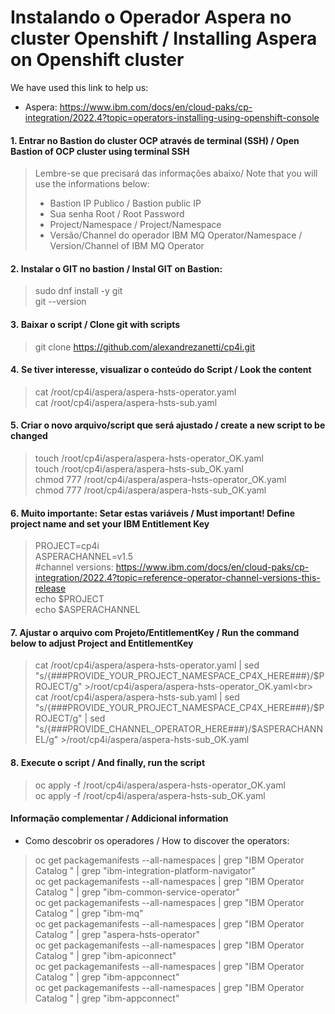 # Instalando o Operador Aspera no cluster Openshift / Installing Aspera on Openshift cluster

We have used this link to help us: 
- Aspera: https://www.ibm.com/docs/en/cloud-paks/cp-integration/2022.4?topic=operators-installing-using-openshift-console

#### 1. Entrar no Bastion do cluster OCP através de terminal (SSH) / Open Bastion of OCP cluster using terminal SSH
> Lembre-se que precisará das informações abaixo/ Note that you will use the informations below:<br>
> - Bastion IP Publico / Bastion public IP<br>
> - Sua senha Root / Root Password<br>
> - Project/Namespace / Project/Namespace<br>
> - Versão/Channel do operador IBM MQ Operator/Namespace / Version/Channel of IBM MQ Operator

#### 2. Instalar o GIT no bastion / Instal GIT on Bastion:
> sudo dnf install -y git<br>
> git --version

#### 3. Baixar o script / Clone git with scripts
> git clone https://github.com/alexandrezanetti/cp4i.git

#### 4. Se tiver interesse, visualizar o conteúdo do Script / Look the content
> cat /root/cp4i/aspera/aspera-hsts-operator.yaml<br>
> cat /root/cp4i/aspera/aspera-hsts-sub.yaml

#### 5. Criar o novo arquivo/script que será ajustado / create a new script to be changed
> touch /root/cp4i/aspera/aspera-hsts-operator_OK.yaml<br>
> touch /root/cp4i/aspera/aspera-hsts-sub_OK.yaml<br>
> chmod 777 /root/cp4i/aspera/aspera-hsts-operator_OK.yaml<br>
> chmod 777 /root/cp4i/aspera/aspera-hsts-sub_OK.yaml

#### 6. Muito importante: Setar estas variáveis / Must important! Define project name and set your IBM Entitlement Key
> PROJECT=cp4i<br>
> ASPERACHANNEL=v1.5<br>
> #channel versions: https://www.ibm.com/docs/en/cloud-paks/cp-integration/2022.4?topic=reference-operator-channel-versions-this-release<br>
> echo $PROJECT<br>
> echo $ASPERACHANNEL

#### 7. Ajustar o arquivo com Projeto/EntitlementKey / Run the command below to adjust Project and EntitlementKey
> cat /root/cp4i/aspera/aspera-hsts-operator.yaml | sed "s/{###PROVIDE_YOUR_PROJECT_NAMESPACE_CP4X_HERE###}/$PROJECT/g" >/root/cp4i/aspera/aspera-hsts-operator_OK.yaml<br>
> cat /root/cp4i/aspera/aspera-hsts-sub.yaml | sed "s/{###PROVIDE_YOUR_PROJECT_NAMESPACE_CP4X_HERE###}/$PROJECT/g" | sed "s/{###PROVIDE_CHANNEL_OPERATOR_HERE###}/$ASPERACHANNEL/g" >/root/cp4i/aspera/aspera-hsts-sub_OK.yaml

#### 8. Execute o script / And finally, run the script
> oc apply -f /root/cp4i/aspera/aspera-hsts-operator_OK.yaml<br>
> oc apply -f /root/cp4i/aspera/aspera-hsts-sub_OK.yaml

#### Informação complementar / Addicional information
- Como descobrir os operadores / How to discover the operators:
> oc get packagemanifests --all-namespaces | grep "IBM Operator Catalog " | grep "ibm-integration-platform-navigator"<br>
> oc get packagemanifests --all-namespaces | grep "IBM Operator Catalog " | grep "ibm-common-service-operator"<br>
> oc get packagemanifests --all-namespaces | grep "IBM Operator Catalog " | grep "ibm-mq"<br>
> oc get packagemanifests --all-namespaces | grep "IBM Operator Catalog " | grep "aspera-hsts-operator"<br>
> oc get packagemanifests --all-namespaces | grep "IBM Operator Catalog " | grep "ibm-apiconnect"<br>
> oc get packagemanifests --all-namespaces | grep "IBM Operator Catalog " | grep "ibm-appconnect"<br>
> oc get packagemanifests --all-namespaces | grep "IBM Operator Catalog " | grep "ibm-appconnect"<br>
